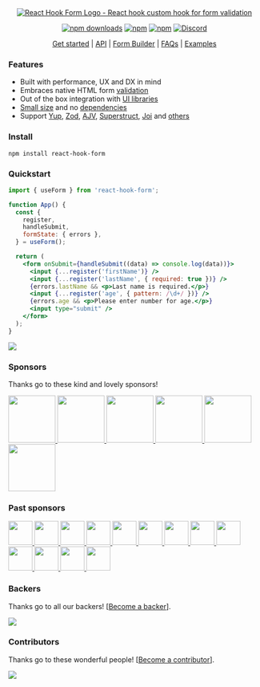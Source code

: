<div align="center">
        <a href="https://react-hook-form.com" title="React Hook Form - Simple React forms validation">
            <img src="https://raw.githubusercontent.com/react-hook-form/react-hook-form/master/docs/logo.png" alt="React Hook Form Logo - React hook custom hook for form validation" />
        </a>
</div>

<div align="center">

[![npm downloads](https://img.shields.io/npm/dm/react-hook-form.svg?style=for-the-badge)](https://www.npmjs.com/package/react-hook-form)
[![npm](https://img.shields.io/npm/dt/react-hook-form.svg?style=for-the-badge)](https://www.npmjs.com/package/react-hook-form)
[![npm](https://img.shields.io/npm/l/react-hook-form?style=for-the-badge)](https://github.com/react-hook-form/react-hook-form/blob/master/LICENSE)
[![Discord](https://img.shields.io/discord/754891658327359538.svg?style=for-the-badge&label=&logo=discord&logoColor=ffffff&color=7389D8&labelColor=6A7EC2)](https://discord.gg/yYv7GZ8)

</div>

<p align="center">
  <a href="https://react-hook-form.com/get-started">Get started</a> | 
  <a href="https://react-hook-form.com/docs">API</a> |
  <a href="https://react-hook-form.com/form-builder">Form Builder</a> |
  <a href="https://react-hook-form.com/faqs">FAQs</a> |
  <a href="https://github.com/bluebill1049/react-hook-form/tree/master/examples">Examples</a>
</p>

### Features

- Built with performance, UX and DX in mind
- Embraces native HTML form [validation](https://react-hook-form.com/get-started#Applyvalidation)
- Out of the box integration with [UI libraries](https://codesandbox.io/s/react-hook-form-v7-controller-5h1q5)
- [Small size](https://bundlephobia.com/result?p=react-hook-form@latest) and no [dependencies](./package.json)
- Support [Yup](https://github.com/jquense/yup), [Zod](https://github.com/colinhacks/zod), [AJV](https://github.com/ajv-validator/ajv), [Superstruct](https://github.com/ianstormtaylor/superstruct), [Joi](https://github.com/hapijs/joi) and [others](https://github.com/react-hook-form/resolvers)

### Install

    npm install react-hook-form

### Quickstart

```jsx
import { useForm } from 'react-hook-form';

function App() {
  const {
    register,
    handleSubmit,
    formState: { errors },
  } = useForm();

  return (
    <form onSubmit={handleSubmit((data) => console.log(data))}>
      <input {...register('firstName')} />
      <input {...register('lastName', { required: true })} />
      {errors.lastName && <p>Last name is required.</p>}
      <input {...register('age', { pattern: /\d+/ })} />
      {errors.age && <p>Please enter number for age.</p>}
      <input type="submit" />
    </form>
  );
}
```

<a href="https://ui.dev/bytes/?r=bill">
  <img src="https://raw.githubusercontent.com/react-hook-form/react-hook-form/master/docs/ads-1.jpeg" />
</a>

### Sponsors

Thanks go to these kind and lovely sponsors!

<a target="_blank" href='https://toss.im'>
    <img width="94" src="https://images.opencollective.com/toss/3ed69b3/logo/256.png" />
</a>
<a target="_blank" href='https://principal.com/about-us'>
    <img width="94" src="https://images.opencollective.com/principal/431e690/logo/256.png?height=256" />
</a>
<a target="_blank" href="https://graphcms.com">
    <img width="94" src="https://avatars.githubusercontent.com/u/31031438" />
</a>
<a target="_blank" href="https://www.beekai.com/">
    <img width="94" src="https://www.beekai.com/marketing/logo/logo.svg" />
</a>
<a target="_blank" href="https://kanamekey.com">
    <img width="94" src="https://images.opencollective.com/kaname/d15fd98/logo/256.png" />
</a>
<a target="_blank" href="https://www.casinoreviews.net/">
    <img width="94" src="https://images.opencollective.com/casinoreviews/f0877d1/logo/256.png" />
</a>

### Past sponsors

<a href="https://www.leniolabs.com/" target="_blank">
  <img src="https://images.opencollective.com/leniolabs_/63e9b6e/logo/256.png" width="48" height="48" />
</a>
<a target="_blank" href="https://underbelly.is">
    <img width="48" src="https://images.opencollective.com/underbelly/989a4a6/logo/256.png" />
</a>
<a target="_blank" href="https://feathery.io">
    <img width="48" src="https://images.opencollective.com/feathery1/c29b0a1/logo/256.png" />
</a>
<a target="_blank" href="https://getform.io">
    <img width="48" src="https://images.opencollective.com/getformio2/3c978c8/avatar/256.png" />
</a>
<a href="https://marmelab.com/" target="_blank">
  <img src="https://images.opencollective.com/marmelab/d7fd82f/logo/256.png" width="48" height="48" />
</a>
<a target="_blank" href="https://formcarry.com/">
    <img width="48" src="https://images.opencollective.com/formcarry/a40a4ea/logo/256.png" />
</a>
<a target="_blank" href="https://fabform.io">
    <img width="48" src="https://images.opencollective.com/fabform/2834037/logo/256.png" />
</a>
<a target="_blank" href="https://www.thinkmill.com.au/">
    <img width="48" src="https://images.opencollective.com/thinkmill/28910ec/logo/256.png" />
</a>
<a target="_blank" href="https://kwork.studio/">
    <img width="48" src="https://images.opencollective.com/knowledge-work/f91b72d/logo/256.png" />
</a>
<a target="_blank" href="https://fiberplane.com/">
    <img width="48" src="https://avatars.githubusercontent.com/u/61152955?s=200&v=4" />
</a>
<a target="_blank" href="https://www.jetbrains.com/">
    <img width="48" src="https://resources.jetbrains.com/storage/products/company/brand/logos/jb_beam.png" />
</a>
<a target="_blank" href="https://www.mirakl.com/">
    <img width="48" src="https://images.opencollective.com/mirakl/0b191f0/logo/256.png" />
</a>
<a target="_blank" href='https://wantedlyinc.com'>
    <img width="48" src="https://images.opencollective.com/wantedly/d94e44e/logo/256.png" />
</a>

### Backers

Thanks go to all our backers! [[Become a backer](https://opencollective.com/react-hook-form#backer)].

<a href="https://opencollective.com/react-hook-form#backers">
    <img src="https://opencollective.com/react-hook-form/backers.svg?width=950" />
</a>

### Contributors

Thanks go to these wonderful people! [[Become a contributor](CONTRIBUTING.md)].

<a href="https://github.com/react-hook-form/react-hook-form/graphs/contributors">
  <img src="https://opencollective.com/react-hook-form/contributors.svg?width=890&button=false" />
</a>
